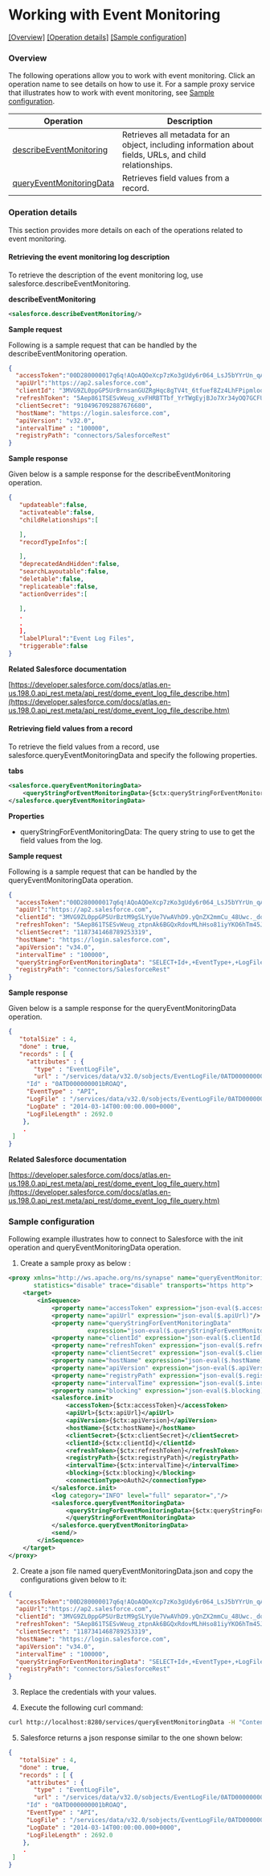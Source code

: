 # Working with Event Monitoring

[[Overview]](#overview)  [[Operation details]](#operation-details)  [[Sample configuration]](#sample-configuration)

### Overview 

The following operations allow you to work with event monitoring. Click an operation name to see details on how to use it.
For a sample proxy service that illustrates how to work with event monitoring, see [Sample configuration](#sample-configuration).

| Operation        | Description |
| ------------- |-------------|
| [describeEventMonitoring](#retrieving-the-event-monitoring-log-description)    | Retrieves all metadata for an object, including information about fields, URLs, and child relationships. |
| [queryEventMonitoringData](#retrieving-field-values-from-a-record)      | Retrieves field values from a record. |

### Operation details

This section provides more details on each of the operations related to event monitoring.

#### Retrieving the event monitoring log description
To retrieve the description of the event monitoring log, use salesforce.describeEventMonitoring.

**describeEventMonitoring**
```xml
<salesforce.describeEventMonitoring/>
```

**Sample request**

Following is a sample request that can be handled by the describeEventMonitoring operation.

```json
{
  "accessToken":"00D280000017q6q!AQoAQOeXcp7zKo3gUdy6r064_LsJ5bYYrUn_qAZG9TtKFLPfUMRxiato.E162_2XAtCTZLFQTbNk2Rz6Zm_juSakFE_aaBPp",
  "apiUrl":"https://ap2.salesforce.com",
  "clientId": "3MVG9ZL0ppGP5UrBrnsanGUZRgHqc8gTV4t_6tfuef8Zz4LhFPipmlooU6GBszpplbTzVXXWjqkGHubhRip1s",
  "refreshToken": "5Aep861TSESvWeug_xvFHRBTTbf_YrTWgEyjBJo7Xr34yOQ7GCFUN5DnNPxzDIoGoWi4evqOl_lT1B9nE5dAtSb",
  "clientSecret": "9104967092887676680",
  "hostName": "https://login.salesforce.com",
  "apiVersion": "v32.0",
  "intervalTime" : "100000",
  "registryPath": "connectors/SalesforceRest"
}
```
**Sample response**

Given below is a sample response for the describeEventMonitoring operation.

```json
{
   "updateable":false,
   "activateable":false,
   "childRelationships":[

   ],
   "recordTypeInfos":[

   ],
   "deprecatedAndHidden":false,
   "searchLayoutable":false,
   "deletable":false,
   "replicateable":false,
   "actionOverrides":[

   ],
   .
   .
   ],
   "labelPlural":"Event Log Files",
   "triggerable":false
}
```

**Related Salesforce documentation**

[https://developer.salesforce.com/docs/atlas.en-us.198.0.api_rest.meta/api_rest/dome_event_log_file_describe.htm](https://developer.salesforce.com/docs/atlas.en-us.198.0.api_rest.meta/api_rest/dome_event_log_file_describe.htm)

#### Retrieving field values from a record

To retrieve the field values from a record, use salesforce.queryEventMonitoringData and specify the following properties.

**tabs**
```xml
<salesforce.queryEventMonitoringData>
    <queryStringForEventMonitoringData>{$ctx:queryStringForEventMonitoringData}</queryStringForEventMonitoringData>
</salesforce.queryEventMonitoringData>
```
**Properties**
* queryStringForEventMonitoringData: The query string to use to get the field values from the log.


**Sample request**

Following is a sample request that can be handled by the queryEventMonitoringData operation.

```json
{
  "accessToken":"00D280000017q6q!AQoAQOeXcp7zKo3gUdy6r064_LsJ5bYYrUn_qAZG9TtKFLPfUMRxiato.E162_2XAtCTZLFQTbNk2Rz6Zm_juSakFE_aaBPp",
  "apiUrl":"https://ap2.salesforce.com",
  "clientId": "3MVG9ZL0ppGP5UrBztM9gSLYyUe7VwAVhD9.yQnZX2mmCu_48Uwc._doxrBTgY4jqmOSDhxRAiUBf8gCr2mk7",
  "refreshToken": "5Aep861TSESvWeug_ztpnAk6BGQxRdovMLhHso81iyYKO6hTm45JVxz3FLewCKgI4BbUp19OzGfqG2TdCfqa2ZU",
  "clientSecret": "1187341468789253319",
  "hostName": "https://login.salesforce.com",
  "apiVersion": "v34.0",
  "intervalTime" : "100000",
  "queryStringForEventMonitoringData": "SELECT+Id+,+EventType+,+LogFile+,+LogDate+,+LogFileLength+FROM+EventLogFile+WHERE+LogDate+>+Yesterday+AND+EventType+=+'API'",
  "registryPath": "connectors/SalesforceRest"
}
```
**Sample response**

Given below is a sample response for the queryEventMonitoringData operation.

```json
{ 
   "totalSize" : 4,
   "done" : true,
   "records" : [ {
     "attributes" : {
       "type" : "EventLogFile",
       "url" : "/services/data/v32.0/sobjects/EventLogFile/0ATD000000001bROAQ"     }
     "Id" : "0ATD000000001bROAQ",
     "EventType" : "API",
     "LogFile" : "/services/data/v32.0/sobjects/EventLogFile/0ATD000000001bROAQ/LogFile",
     "LogDate" : "2014-03-14T00:00:00.000+0000",
     "LogFileLength" : 2692.0
    }, 
    .
 ]
}
```

**Related Salesforce documentation**

[https://developer.salesforce.com/docs/atlas.en-us.198.0.api_rest.meta/api_rest/dome_event_log_file_query.htm](https://developer.salesforce.com/docs/atlas.en-us.198.0.api_rest.meta/api_rest/dome_event_log_file_query.htm)

### Sample configuration

Following example illustrates how to connect to Salesforce with the init operation and queryEventMonitoringData operation.

1. Create a sample proxy as below :

```xml
<proxy xmlns="http://ws.apache.org/ns/synapse" name="queryEventMonitoringData"
       statistics="disable" trace="disable" transports="https http">
    <target>
        <inSequence>
            <property name="accessToken" expression="json-eval($.accessToken)"/>
            <property name="apiUrl" expression="json-eval($.apiUrl)"/>
            <property name="queryStringForEventMonitoringData"
                      expression="json-eval($.queryStringForEventMonitoringData)"/>
            <property name="clientId" expression="json-eval($.clientId)"/>
            <property name="refreshToken" expression="json-eval($.refreshToken)"/>
            <property name="clientSecret" expression="json-eval($.clientSecret)"/>
            <property name="hostName" expression="json-eval($.hostName)"/>
            <property name="apiVersion" expression="json-eval($.apiVersion)"/>
            <property name="registryPath" expression="json-eval($.registryPath)"/>
            <property name="intervalTime" expression="json-eval($.intervalTime)"/>
            <property name="blocking" expression="json-eval($.blocking)"/>
            <salesforce.init>
                <accessToken>{$ctx:accessToken}</accessToken>
                <apiUrl>{$ctx:apiUrl}</apiUrl>
                <apiVersion>{$ctx:apiVersion}</apiVersion>
                <hostName>{$ctx:hostName}</hostName>
                <clientSecret>{$ctx:clientSecret}</clientSecret>
                <clientId>{$ctx:clientId}</clientId>
                <refreshToken>{$ctx:refreshToken}</refreshToken>
                <registryPath>{$ctx:registryPath}</registryPath>
                <intervalTime>{$ctx:intervalTime}</intervalTime>
                <blocking>{$ctx:blocking}</blocking>
                <connectionType>oAuth2</connectionType>
            </salesforce.init>
            <log category="INFO" level="full" separator=","/>
            <salesforce.queryEventMonitoringData>
                <queryStringForEventMonitoringData>{$ctx:queryStringForEventMonitoringData}
                </queryStringForEventMonitoringData>
            </salesforce.queryEventMonitoringData>
            <send/>
        </inSequence>
    </target>
</proxy>
```

2. Create a json file named queryEventMonitoringData.json and copy the configurations given below to it:

```json
{
  "accessToken":"00D280000017q6q!AQoAQOeXcp7zKo3gUdy6r064_LsJ5bYYrUn_qAZG9TtKFLPfUMRxiato.E162_2XAtCTZLFQTbNk2Rz6Zm_juSakFE_aaBPp",
  "apiUrl":"https://ap2.salesforce.com",
  "clientId": "3MVG9ZL0ppGP5UrBztM9gSLYyUe7VwAVhD9.yQnZX2mmCu_48Uwc._doxrBTgY4jqmOSDhxRAiUBf8gCr2mk7",
  "refreshToken": "5Aep861TSESvWeug_ztpnAk6BGQxRdovMLhHso81iyYKO6hTm45JVxz3FLewCKgI4BbUp19OzGfqG2TdCfqa2ZU",
  "clientSecret": "1187341468789253319",
  "hostName": "https://login.salesforce.com",
  "apiVersion": "v34.0",
  "intervalTime" : "100000",
  "queryStringForEventMonitoringData": "SELECT+Id+,+EventType+,+LogFile+,+LogDate+,+LogFileLength+FROM+EventLogFile+WHERE+LogDate+>+Yesterday+AND+EventType+=+'API'",
  "registryPath": "connectors/SalesforceRest"
}
```
3. Replace the credentials with your values.

4. Execute the following curl command:

```bash
curl http://localhost:8280/services/queryEventMonitoringData -H "Content-Type: application/json" -d @queryEventMonitoringData.json
```

5. Salesforce returns a json response similar to the one shown below:
 
```json
{ 
   "totalSize" : 4,
   "done" : true,
   "records" : [ {
     "attributes" : {
       "type" : "EventLogFile",
       "url" : "/services/data/v32.0/sobjects/EventLogFile/0ATD000000001bROAQ"     }
     "Id" : "0ATD000000001bROAQ",
     "EventType" : "API",
     "LogFile" : "/services/data/v32.0/sobjects/EventLogFile/0ATD000000001bROAQ/LogFile",
     "LogDate" : "2014-03-14T00:00:00.000+0000",
     "LogFileLength" : 2692.0
    }, 
    .
 ]
}
```
